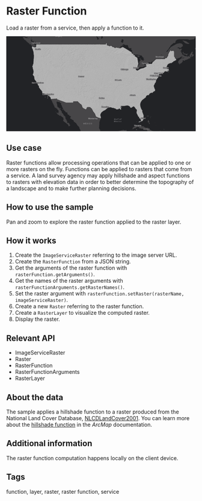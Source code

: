 # Raster Function

Load a raster from a service, then apply a function to it.

![Image of raster function](RasterFunction.png)

## Use case

Raster functions allow processing operations that can be applied to one or more rasters on the fly. Functions can be applied to rasters that come from a service. A land survey agency may apply hillshade and aspect functions to rasters with elevation data in order to better determine the topography of a landscape and to make further planning decisions.

## How to use the sample

Pan and zoom to explore the raster function applied to the raster layer. 

## How it works

1. Create the `ImageServiceRaster` referring to the image server URL.
2. Create the `RasterFunction` from a JSON string.
3. Get the arguments of the raster function with `rasterFunction.getArguments()`.
4. Get the names of the raster arguments with `rasterFunctionArguments.getRasterNames()`.
5. Set the raster argument with `rasterFunction.setRaster(rasterName, imageServiceRaster)`.
6. Create a new `Raster` referring to the raster function.
7. Create a `RasterLayer` to visualize the computed raster.
8. Display the raster.

## Relevant API

* ImageServiceRaster
* Raster
* RasterFunction
* RasterFunctionArguments
* RasterLayer

## About the data

The sample applies a hillshade function to a raster produced from the National Land Cover Database, [NLCDLandCover2001](https://sampleserver6.arcgisonline.com/arcgis/rest/services/NLCDLandCover2001/ImageServer). You can learn more about the [hillshade function](http://desktop.arcgis.com/en/arcmap/latest/manage-data/raster-and-images/hillshade-function.htm) in the *ArcMap* documentation.

## Additional information

The raster function computation happens locally on the client device.

## Tags

function, layer, raster, raster function, service